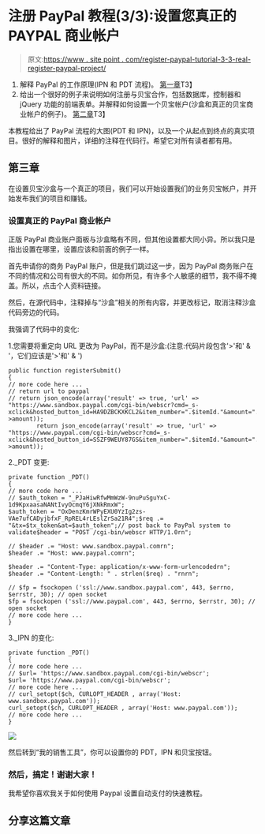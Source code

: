 # 注册 PayPal 教程(3/3):设置您真正的 PAYPAL 商业帐户

> 原文:[https://www . site point . com/register-paypal-tutorial-3-3-real-register-paypal-project/](https://www.sitepoint.com/register-paypal-tutorial-3-3-real-register-paypal-project/)

1.  解释 PayPal 的工作原理(IPN 和 PDT 流程)。 [第一章](http://www.jquery4u.com/tutorials/register-paypal-tutorial-3-1/)T3】
2.  给出一个很好的例子来说明如何注册与贝宝合作，包括数据库，控制器和 jQuery 功能的前端表单。并解释如何设置一个贝宝帐户(沙盒和真正的贝宝商业帐户的例子)。 [第二章](http://www.jquery4u.com/tutorials/register-paypal-tutorial-3-2-real-register-paypal-project/)T3】

本教程给出了 PayPal 流程的大图(PDT 和 IPN)，以及一个从起点到终点的真实项目。很好的解释和图片，详细的注释在代码行。希望它对所有读者都有用。

## 第三章

在设置贝宝沙盒与一个真正的项目，我们可以开始设置我们的业务贝宝帐户，并开始发布我们的项目和赚钱。

### 设置真正的 PayPal 商业帐户

正版 PayPal 商业账户面板与沙盒略有不同，但其他设置都大同小异。所以我只是指出设置在哪里，设置应该和前面的例子一样。

首先申请你的商务 PayPal 账户，但是我们跳过这一步，因为 PayPal 商务账户在不同的情况和公司有很大的不同。如你所见，有许多个人敏感的细节，我不得不掩盖。所以，点击个人资料链接。

然后，在源代码中，注释掉与“沙盒”相关的所有内容，并更改标记，取消注释沙盒代码旁边的代码。

我强调了代码中的变化:

1.您需要将重定向 URL 更改为 PayPal，而不是沙盒:(注意:代码片段包含'>'和' & '，它们应该是'>'和' & ')

```
public function registerSubmit()
{
// more code here ...
// return url to paypal
// return json_encode(array('result' => true, 'url' => "https://www.sandbox.paypal.com/cgi-bin/webscr?cmd=_s-xclick&hosted_button_id=HA9DZBCKXKCL2&item_number=".$itemId."&amount=".$this->amount));
        return json_encode(array('result' => true, 'url' => "https://www.paypal.com/cgi-bin/webscr?cmd=_s-xclick&hosted_button_id=SSZF9WEUY87GS&item_number=".$itemId."&amount=".$this->amount));
```

2._PDT 变更:

```
private function _PDT()
{
// more code here ...
// $auth_token = "_PJaHiwRfwMmWzW-9nuPuSguYxC-1d9KpxaasaNANtIvyOcmqY6jXNkRmxW";
$auth_token = "OxDenzKmrWPyEXU0YzIg2zs-VAe7ufCADyjbfxF_RpREL4rLEslZrSa21R4";$req .= "&tx=$tx_token&at=$auth_token";// post back to PayPal system to validate$header = "POST /cgi-bin/webscr HTTP/1.0rn";

// $header .= "Host: www.sandbox.paypal.comrn";
$header .= "Host: www.paypal.comrn";

$header .= "Content-Type: application/x-www-form-urlencodedrn";
$header .= "Content-Length: " . strlen($req) . "rnrn";

// $fp = fsockopen ('ssl://www.sandbox.paypal.com', 443, $errno, $errstr, 30); // open socket
$fp = fsockopen ('ssl://www.paypal.com', 443, $errno, $errstr, 30); // open socket
// more code here ...
}
```

3._IPN 的变化:

```
private function _PDT()
{
// more code here ...
// $url= 'https://www.sandbox.paypal.com/cgi-bin/webscr';
$url= 'https://www.paypal.com/cgi-bin/webscr';
// more code here ...
// curl_setopt($ch, CURLOPT_HEADER , array('Host: www.sandbox.paypal.com'));
curl_setopt($ch, CURLOPT_HEADER , array('Host: www.paypal.com'));
// more code here ...
}
```

![](../Images/e99bd440c8be46ee2926def07dd73991.png)

然后转到“我的销售工具”，你可以设置你的 PDT，IPN 和贝宝按钮。

### 然后，搞定！谢谢大家！

我希望你喜欢我关于如何使用 Paypal 设置自动支付的快速教程。

## 分享这篇文章